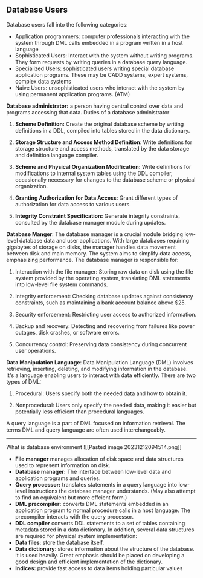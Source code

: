 ## Database Users
Database users fall into the following categories:
- Application programmers: computer professionals interacting with the system through DML calls embedded in a program written in a host language
- Sophisticated Users: Interact with the system without writing programs. They form requests by writing queries in a database query language. 
- Specialized Users: sophisticated users writing special database application programs. These may be CADD systems, expert systems, complex data systems
- Naïve Users: unsophisticated users who interact with the system by using permanent application programs. (ATM)

**Database administrator:** a person having central control over data and programs accessing that data. 
Duties of a database administrator
1. **Scheme Definition:** Create the original database scheme by writing definitions in a DDL, compiled into tables stored in the data dictionary.

2. **Storage Structure and Access Method Definition**: Write definitions for storage structure and access methods, translated by the data storage and definition language compiler.

3. **Scheme and Physical Organization Modification:** Write definitions for modifications to internal system tables using the DDL compiler, occasionally necessary for changes to the database scheme or physical organization.

4. **Granting Authorization for Data Access**: Grant different types of authorization for data access to various users.

5. **Integrity Constraint Specification:** Generate integrity constraints, consulted by the database manager module during updates.

**Database Manger**:
The database manager is a crucial module bridging low-level database data and user applications. With large databases requiring gigabytes of storage on disks, the manager handles data movement between disk and main memory. The system aims to simplify data access, emphasizing performance. The database manager is responsible for:

1. Interaction with the file manager: Storing raw data on disk using the file system provided by the operating system, translating DML statements into low-level file system commands.
   
2. Integrity enforcement: Checking database updates against consistency constraints, such as maintaining a bank account balance above $25.

3. Security enforcement: Restricting user access to authorized information.

4. Backup and recovery: Detecting and recovering from failures like power outages, disk crashes, or software errors.

5. Concurrency control: Preserving data consistency during concurrent user operations.

**Data Manipulation Language**:
Data Manipulation Language (DML) involves retrieving, inserting, deleting, and modifying information in the database. It's a language enabling users to interact with data efficiently. There are two types of DML:

1. Procedural: Users specify both the needed data and how to obtain it.
   
2. Nonprocedural: Users only specify the needed data, making it easier but potentially less efficient than procedural languages.

A query language is a part of DML focused on information retrieval. The terms DML and query language are often used interchangeably.

---

What is database environment
![[Pasted image 20231212094514.png]]

-  **File manager** manages allocation of disk space and data structures used to represent information on disk.
- **Database manager:** The interface between low-level data and application programs and queries.
- **Query processor:** translates statements in a query language into low-level instructions the database manager understands. (May also attempt to find an equivalent but more effcient form.) 
- **DML precompiler:** converts DML statements embedded in an application program to normal procedure calls in a host language. The precompiler interacts with the query processor. 
- **DDL compiler** converts DDL statements to a set of tables containing metadata stored in a data dictionary. 
In addition, several data structures are required for physical system implementation: 
- **Data files**: store the database itself. 
- **Data dictionary**: stores information about the structure of the database. It is used heavily. Great emphasis should be placed on developing a good design and efficient implementation of the dictionary. 
- **Indices:** provide fast access to data items holding particular values
